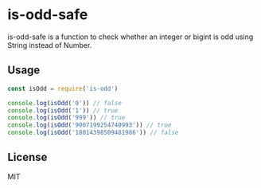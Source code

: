 # is-odd-safe
is-odd-safe is a function to check whether an integer or bigint is odd using String instead of Number.

## Usage
```js
const isOdd = require('is-odd')

console.log(isOdd('0')) // false
console.log(isOdd('1')) // true
console.log(isOdd('999')) // true
console.log(isOdd('9007199254740993')) // true
console.log(isOdd('18014398509481986')) // false
```

## License
MIT
